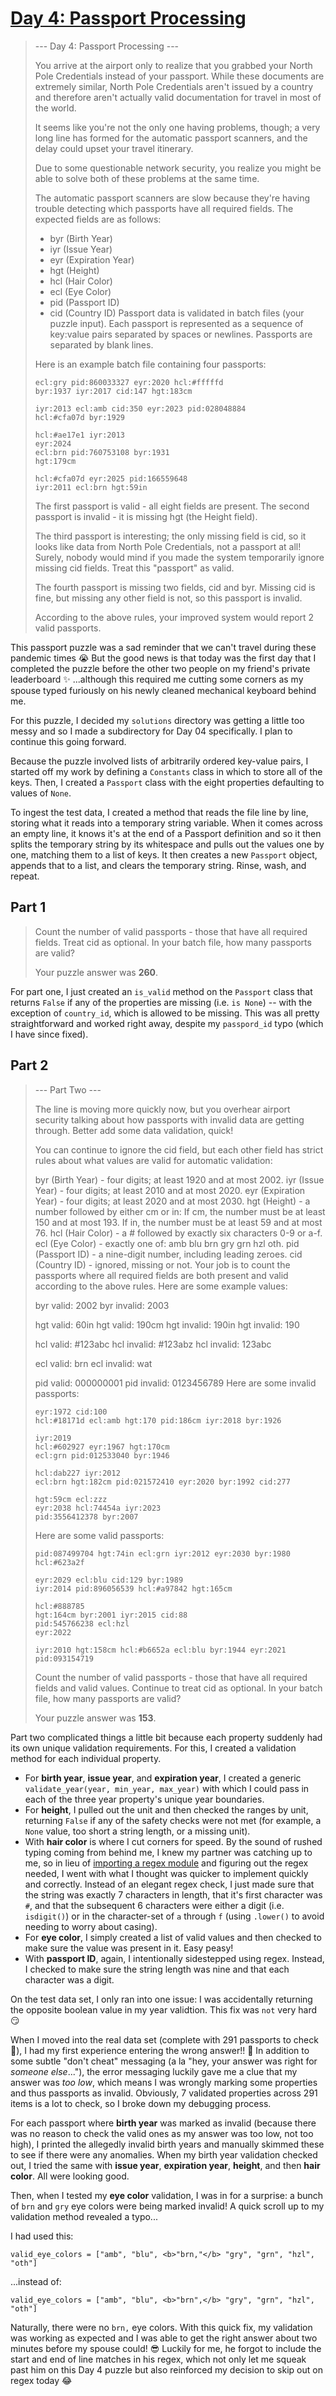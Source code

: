 # [Day 4: Passport Processing](https://adventofcode.com/2020/day/4)
>--- Day 4: Passport Processing ---
>
>You arrive at the airport only to realize that you grabbed your North Pole Credentials instead of your passport. While these documents are extremely similar, North Pole Credentials aren't issued by a country and therefore aren't actually valid documentation for travel in most of the world.
>
>It seems like you're not the only one having problems, though; a very long line has formed for the automatic passport scanners, and the delay could upset your travel itinerary.
>
>Due to some questionable network security, you realize you might be able to solve both of these problems at the same time.
>
>The automatic passport scanners are slow because they're having trouble detecting which passports have all required fields. The expected fields are as follows:
>
>- byr (Birth Year)
>- iyr (Issue Year)
>- eyr (Expiration Year)
>- hgt (Height)
>- hcl (Hair Color)
>- ecl (Eye Color)
>- pid (Passport ID)
>- cid (Country ID)
>Passport data is validated in batch files (your puzzle input). Each passport is represented as a sequence of key:value pairs separated by spaces or newlines. Passports are separated by blank lines.
>
>Here is an example batch file containing four passports:
>```
>ecl:gry pid:860033327 eyr:2020 hcl:#fffffd
>byr:1937 iyr:2017 cid:147 hgt:183cm
>
>iyr:2013 ecl:amb cid:350 eyr:2023 pid:028048884
>hcl:#cfa07d byr:1929
>
>hcl:#ae17e1 iyr:2013
>eyr:2024
>ecl:brn pid:760753108 byr:1931
>hgt:179cm
>
>hcl:#cfa07d eyr:2025 pid:166559648
>iyr:2011 ecl:brn hgt:59in
>```
>The first passport is valid - all eight fields are present. The second passport is invalid - it is missing hgt (the Height field).
>
>The third passport is interesting; the only missing field is cid, so it looks like data from North Pole Credentials, not a passport at all! Surely, nobody would mind if you made the system temporarily ignore missing cid fields. Treat this "passport" as valid.
>
>The fourth passport is missing two fields, cid and byr. Missing cid is fine, but missing any other field is not, so this passport is invalid.
>
>According to the above rules, your improved system would report 2 valid passports.

This passport puzzle was a sad reminder that we can't travel during these pandemic times 😭 But the good news is that today was the first day that I completed the puzzle before the other two people on my friend's private leaderboard ✨ ...although this required me cutting some corners as my spouse typed furiously on his newly cleaned mechanical keyboard behind me.

For this puzzle, I decided my `solutions` directory was getting a little too messy and so I made a subdirectory for Day 04 specifically. I plan to continue this going forward.

Because the puzzle involved lists of arbitrarily ordered key-value pairs, I started off my work by defining a `Constants` class in which to store all of the keys. Then, I created a `Passport` class with the eight properties defaulting to values of `None`.

To ingest the test data, I created a method that reads the file line by line, storing what it reads into a temporary string variable. When it comes across an empty line, it knows it's at the end of a Passport definition and so it then splits the temporary string by its whitespace and pulls out the values one by one, matching them to a list of keys. It then creates a new `Passport` object, appends that to a list, and clears the temporary string. Rinse, wash, and repeat.

## Part 1
>Count the number of valid passports - those that have all required fields. Treat cid as optional. In your batch file, how many passports are valid?
>
>Your puzzle answer was **260**.

For part one, I just created an `is_valid` method on the `Passport` class that returns `False` if any of the properties are missing (i.e. `is None`) -- with the exception of `country_id`, which is allowed to be missing. This was all pretty straightforward and worked right away, despite my `passpord_id` typo (which I have since fixed).

## Part 2
>--- Part Two ---
>
>The line is moving more quickly now, but you overhear airport security talking about how passports with invalid data are getting through. Better add some data validation, quick!
>
>You can continue to ignore the cid field, but each other field has strict rules about what values are valid for automatic validation:
>
>byr (Birth Year) - four digits; at least 1920 and at most 2002.
>iyr (Issue Year) - four digits; at least 2010 and at most 2020.
>eyr (Expiration Year) - four digits; at least 2020 and at most 2030.
>hgt (Height) - a number followed by either cm or in:
>If cm, the number must be at least 150 and at most 193.
>If in, the number must be at least 59 and at most 76.
>hcl (Hair Color) - a # followed by exactly six characters 0-9 or a-f.
>ecl (Eye Color) - exactly one of: amb blu brn gry grn hzl oth.
>pid (Passport ID) - a nine-digit number, including leading zeroes.
>cid (Country ID) - ignored, missing or not.
>Your job is to count the passports where all required fields are both present and valid according to the above rules. Here are some example values:
>
>byr valid:   2002
>byr invalid: 2003
>
>hgt valid:   60in
>hgt valid:   190cm
>hgt invalid: 190in
>hgt invalid: 190
>
>hcl valid:   #123abc
>hcl invalid: #123abz
>hcl invalid: 123abc
>
>ecl valid:   brn
>ecl invalid: wat
>
>pid valid:   000000001
>pid invalid: 0123456789
>Here are some invalid passports:
>```
>eyr:1972 cid:100
>hcl:#18171d ecl:amb hgt:170 pid:186cm iyr:2018 byr:1926
>
>iyr:2019
>hcl:#602927 eyr:1967 hgt:170cm
>ecl:grn pid:012533040 byr:1946
>
>hcl:dab227 iyr:2012
>ecl:brn hgt:182cm pid:021572410 eyr:2020 byr:1992 cid:277
>
>hgt:59cm ecl:zzz
>eyr:2038 hcl:74454a iyr:2023
>pid:3556412378 byr:2007
>```
>Here are some valid passports:
>```
>pid:087499704 hgt:74in ecl:grn iyr:2012 eyr:2030 byr:1980
>hcl:#623a2f
>
>eyr:2029 ecl:blu cid:129 byr:1989
>iyr:2014 pid:896056539 hcl:#a97842 hgt:165cm
>
>hcl:#888785
>hgt:164cm byr:2001 iyr:2015 cid:88
>pid:545766238 ecl:hzl
>eyr:2022
>
>iyr:2010 hgt:158cm hcl:#b6652a ecl:blu byr:1944 eyr:2021 pid:093154719
>```
>Count the number of valid passports - those that have all required fields and valid values. Continue to treat cid as optional. In your batch file, how many passports are valid?
>
>Your puzzle answer was **153**.

Part two complicated things a little bit because each property suddenly had its own unique validation requirements. For this, I created a validation method for each individual property. 
- For **birth year**, **issue year**, and **expiration year**, I created a generic `validate_year(year, min_year, max_year)` with which I could pass in each of the three year property's unique year boundaries. 
- For **height**, I pulled out the unit and then checked the ranges by unit, returning `False` if any of the safety checks were not met (for example, a `None` value, too short a string length, or a missing unit).
- With **hair color** is where I cut corners for speed. By the sound of rushed typing coming from behind me, I knew my partner was catching up to me, so in lieu of [importing a regex module](https://www.w3schools.com/python/python_regex.asp) and figuring out the regex needed, I went with what I thought was quicker to implement quickly and correctly. Instead of an elegant regex check, I just made sure that the string was exactly 7 characters in length, that it's first character was `#`, and that the subsequent 6 characters were either a digit (i.e. `isdigit()`) or in the character-set of `a` through `f` (using `.lower()` to avoid needing to worry about casing).
- For **eye color**, I simply created a list of valid values and then checked to make sure the value was present in it. Easy peasy!
- With **passport ID**, again, I intentionally sidestepped using regex. Instead, I checked to make sure the string length was nine and that each character was a digit.

On the test data set, I only ran into one issue: I was accidentally returning the opposite boolean value in my year validtion. This fix was `not` very hard 😏

When I moved into the real data set (complete with 291 passports to check 🤯), I had my first experience entering the wrong answer!! 🙈 In addition to some subtle "don't cheat" messaging (a la "hey, your answer was right for _someone else_..."), the error messaging luckily gave me a clue that my answer was _too low_, which means I was wrongly marking some properties and thus passports as invalid. Obviously, 7 validated properties across 291 items is a lot to check, so I broke down my debugging process.

For each passport where **birth year** was marked as invalid (because there was no reason to check the valid ones as my answer was too low, not too high), I printed the allegedly invalid birth years and manually skimmed these to see if there were any anomalies. When my birth year validation checked out, I tried the same with **issue year**, **expiration year**, **height**, and then **hair color**. All were looking good.

Then, when I tested my **eye color** validation, I was in for a surprise: a bunch of `brn` and `gry` eye colors were being marked invalid! A quick scroll up to my validation method revealed a typo... 

I had used this:
```
valid_eye_colors = ["amb", "blu", <b>"brn,"</b> "gry", "grn", "hzl", "oth"]
```

...instead of:
```
valid_eye_colors = ["amb", "blu", <b>"brn",</b> "gry", "grn", "hzl", "oth"]
```

Naturally, there were no `brn,` eye colors. With this quick fix, my validation was working as expected and I was able to get the right answer about two minutes before my spouse could! 😎 Luckily for me, he forgot to include the start and end of line matches in his regex, which not only let me squeak past him on this Day 4 puzzle but also reinforced my decision to skip out on regex today 😂